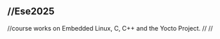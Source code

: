 //Ese2025
--------------------------------------------------------------
//course works on Embedded Linux, C, C++ and the Yocto Project.
//
//
